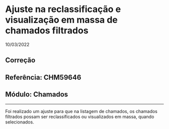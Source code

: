 # Ajuste na reclassificação e visualização em massa de chamados filtrados
10/03/2022
## Correção
## Referência: CHM59646
## Módulo: Chamados
***

Foi realizado um ajuste para que na listagem de chamados, os chamados filtrados possam ser reclassificados ou visualizados em massa, quando selecionados.
